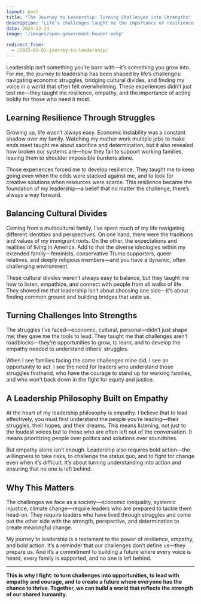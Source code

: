 ```yaml
---
layout: post
title: "The Journey to Leadership: Turning Challenges into Strengths"
description: "Life’s challenges taught me the importance of resilience and perspective. From navigating economic struggles to balancing cultural divides, these experiences shaped my leadership philosophy: to lead with empathy, act boldly, and never leave anyone behind."
date: 2024-12-14
image: '/images/open-government-header.webp'

redirect_from:
  - /2025-01-01-journey-to-leadership/
---
```


Leadership isn’t something you’re born with—it’s something you grow into. For me, the journey to leadership has been shaped by life’s challenges: navigating economic struggles, bridging cultural divides, and finding my voice in a world that often felt overwhelming. These experiences didn’t just test me—they taught me resilience, empathy, and the importance of acting boldly for those who need it most.

## Learning Resilience Through Struggles

Growing up, life wasn’t always easy. Economic instability was a constant shadow over my family. Watching my mother work multiple jobs to make ends meet taught me about sacrifice and determination, but it also revealed how broken our systems are—how they fail to support working families, leaving them to shoulder impossible burdens alone.

Those experiences forced me to develop resilience. They taught me to keep going even when the odds were stacked against me, and to look for creative solutions when resources were scarce. This resilience became the foundation of my leadership—a belief that no matter the challenge, there’s always a way forward.

## Balancing Cultural Divides

Coming from a multicultural family, I’ve spent much of my life navigating different identities and perspectives. On one hand, there were the traditions and values of my immigrant roots. On the other, the expectations and realities of living in America. Add to that the diverse ideologies within my extended family—feminists, conservative Trump supporters, queer relatives, and deeply religious members—and you have a dynamic, often challenging environment.

These cultural divides weren’t always easy to balance, but they taught me how to listen, empathize, and connect with people from all walks of life. They showed me that leadership isn’t about choosing one side—it’s about finding common ground and building bridges that unite us.

## Turning Challenges Into Strengths

The struggles I’ve faced—economic, cultural, personal—didn’t just shape me; they gave me the tools to lead. They taught me that challenges aren’t roadblocks—they’re opportunities to grow, to learn, and to develop the empathy needed to understand others’ struggles.

When I see families facing the same challenges mine did, I see an opportunity to act. I see the need for leaders who understand those struggles firsthand, who have the courage to stand up for working families, and who won’t back down in the fight for equity and justice.

## A Leadership Philosophy Built on Empathy

At the heart of my leadership philosophy is empathy. I believe that to lead effectively, you must first understand the people you’re leading—their struggles, their hopes, and their dreams. This means listening, not just to the loudest voices but to those who are often left out of the conversation. It means prioritizing people over politics and solutions over soundbites.

But empathy alone isn’t enough. Leadership also requires bold action—the willingness to take risks, to challenge the status quo, and to fight for change even when it’s difficult. It’s about turning understanding into action and ensuring that no one is left behind.

## Why This Matters

The challenges we face as a society—economic inequality, systemic injustice, climate change—require leaders who are prepared to tackle them head-on. They require leaders who have lived through struggles and come out the other side with the strength, perspective, and determination to create meaningful change.

My journey to leadership is a testament to the power of resilience, empathy, and bold action. It’s a reminder that our challenges don’t define us—they prepare us. And it’s a commitment to building a future where every voice is heard, every family is supported, and no one is left behind.

---

**This is why I fight: to turn challenges into opportunities, to lead with empathy and courage, and to create a future where everyone has the chance to thrive. Together, we can build a world that reflects the strength of our shared humanity.**